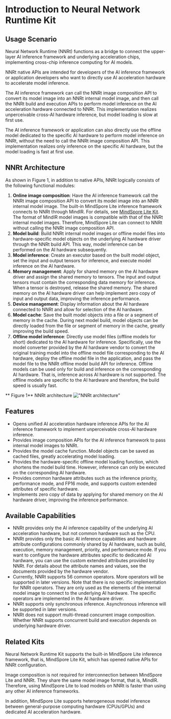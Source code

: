 # Introduction to Neural Network Runtime Kit

## Usage Scenario
Neural Network Runtime (NNRt) functions as a bridge to connect the upper-layer AI inference framework and underlying acceleration chips, implementing cross-chip inference computing for AI models.

NNRt native APIs are intended for developers of the AI inference framework or application developers who want to directly use AI acceleration hardware to accelerate model inference.

The AI inference framework can call the NNRt image composition API to convert its model image into an NNRt internal model image, and then call the NNRt build and execution APIs to perform model inference on the AI acceleration hardware connected to NNRt. This implementation realizes unperceivable cross-AI hardware inference, but model loading is slow at first use.

The AI inference framework or application can also directly use the offline model dedicated to the specific AI hardware to perform model inference on NNRt, without the need to call the NNRt image composition API. This implementation realizes only inference on the specific AI hardware, but the model loading is fast at first use.

## NNRt Architecture

As shown in Figure 1, in addition to native APIs, NNRt logically consists of the following functional modules:
1. **Online image composition**: Have the AI inference framework call the NNRt image composition API to convert its model image into an NNRt internal model image. The built-in MindSpore Lite inference framework connects to NNRt through MindIR. For details, see [MindSpore Lite Kit](../mindspore/mindspore-lite-guidelines.md). The format of MindIR model images is compatible with that of the NNRt internal model images. Therefore, MindSpore Lite can connect to NNRt without calling the NNRt image composition API.
2. **Model build**: Build NNRt internal model images or offline model files into hardware-specific model objects on the underlying AI hardware driver through the NNRt build API. This way, model inference can be performed on the AI hardware subsequently.
3. **Model inference**: Create an executor based on the built model object, set the input and output tensors for inference, and execute model inference on the AI hardware.
4. **Memory management**: Apply for shared memory on the AI hardware driver and assign the shared memory to tensors. The input and output tensors must contain the corresponding data memory for inference. When a tensor is destroyed, release the shared memory. The shared memory on the AI hardware driver can help implement zero copy of input and output data, improving the inference performance.
5. **Device management**: Display information about the AI hardware connected to NNRt and allow for selection of the AI hardware.
6. **Model cache**: Save the built model objects into a file or a segment of memory in the cache. During next model build, model objects can be directly loaded from the file or segment of memory in the cache, greatly improving the build speed.
7. **Offline model inference**: Directly use model files (offline models for short) dedicated to the AI hardware for inference. Specifically, use the model converter provided by the AI hardware vendor to convert the original training model into the offline model file corresponding to the AI hardware, deploy the offline model file in the application, and pass the model file to the NNRt offline model build API for inference. Offline models can be used only for build and inference on the corresponding AI hardware. That is, inference across AI hardware is not supported. The offline models are specific to the AI hardware and therefore, the build speed is usually fast.

** Figure 1** NNRt architecture
!["NNRt architecture"](figures/zh-cn_neural_network_runtime_intro.jpg)

## Features

- Opens unified AI acceleration hardware inference APIs for the AI inference framework to implement unperceivable cross-AI hardware inference.
- Provides image composition APIs for the AI inference framework to pass internal model images to NNRt.
- Provides the model cache function. Model objects can be saved as cached files, greatly accelerating model loading.
- Provides the hardware-specific offline model loading function, which shortens the model build time. However, inference can only be executed on the corresponding AI hardware.
- Provides common hardware attributes such as the inference priority, performance mode, and FP16 mode, and supports custom extended attributes of specific hardware.
- Implements zero copy of data by applying for shared memory on the AI hardware driver, improving the inference performance.

## Available Capabilities

- NNRt provides only the AI inference capability of the underlying AI acceleration hardware, but not common hardware such as the CPU.
- NNRt provides only the basic AI inference capabilities and hardware attribute configurations commonly shared by AI hardware, such as build, execution, memory management, priority, and performance mode. If you want to configure the hardware attributes specific to dedicated AI hardware, you can use the custom extended attributes provided by NNRt. For details about the attribute names and values, see the documents provided by the hardware vendor.
- Currently, NNRt supports 56 common operators. More operators will be supported in later versions. Note that there is no specific implementation for NNRt operators. They are only used as the elements of the internal model image to connect to the underlying AI hardware. The specific operators are implemented in the AI hardware driver.
- NNRt supports only synchronous inference. Asynchronous inference will be supported in later versions.
- NNRt does not support multi-thread concurrent image composition. Whether NNRt supports concurrent build and execution depends on underlying hardware driver.

## Related Kits

Neural Network Runtime Kit supports the built-in MindSpore Lite inference framework, that is, MindSpore Lite Kit, which has opened native APIs for NNRt configuration.

Image composition is not required for interconnection between MindSpore Lite and NNRt. They share the same model image format, that is, MindIR. Therefore, using MindSpore Lite to load models on NNRt is faster than using any other AI inference frameworks.

In addition, MindSpore Lite supports heterogeneous model inference between general-purpose computing hardware (CPUs/GPUs) and dedicated AI acceleration hardware.
